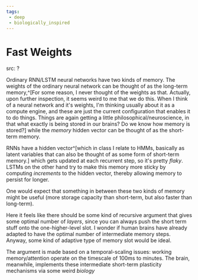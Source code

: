 ```yaml
---
tags:
 - deep
 - biologically_inspired
---
```


# Fast Weights

src: ?

Ordinary RNN/LSTM neural networks have two kinds of memory. The weights of the ordinary neural network can be thought of as the long-term memory,^[For some reason, I never thought of the weights as that. Actually, upon further inspection, it seems weird to me that we do this. When I think of a neural network and it's weights, I'm thinking usually about it as a compute engine, and these are just the current configuration that enables it to do things. Things are again getting a little philosophical/neuroscience, in that what exactly is being stored in our brains? Do we know how memory is stored?] while the *memory* hidden vector can be thought of as the short-term memory.

RNNs have a hidden vector^[which in class I relate to HMMs, basically as latent variables that can also be thought of as some form of short-term memory.] which gets updated at each recurrent step, so it's pretty *flaky*. LSTMs on the other hand try to make this memory more sticky by computing *increments* to the hidden vector, thereby allowing memory to persist for longer.

One would expect that something in between these two kinds of memory might be useful (more storage capacity than short-term, but also faster than long-term). 

Here it feels like there should be some kind of recursive argument that gives some optimal number of *layers*, since you can always push the short term stuff onto the one-higher-level slot. I wonder if human brains have already adapted to have the optimal number of intermediate memory steps. Anyway, some kind of adaptive type of memory slot would be ideal.

The argument is made based on a temporal-scaling issues: working memory/attention operate on the timescale of 100ms to minutes. The brain, meanwhile, implements these intermediate short-term plasticity mechanisms via some weird *biology*